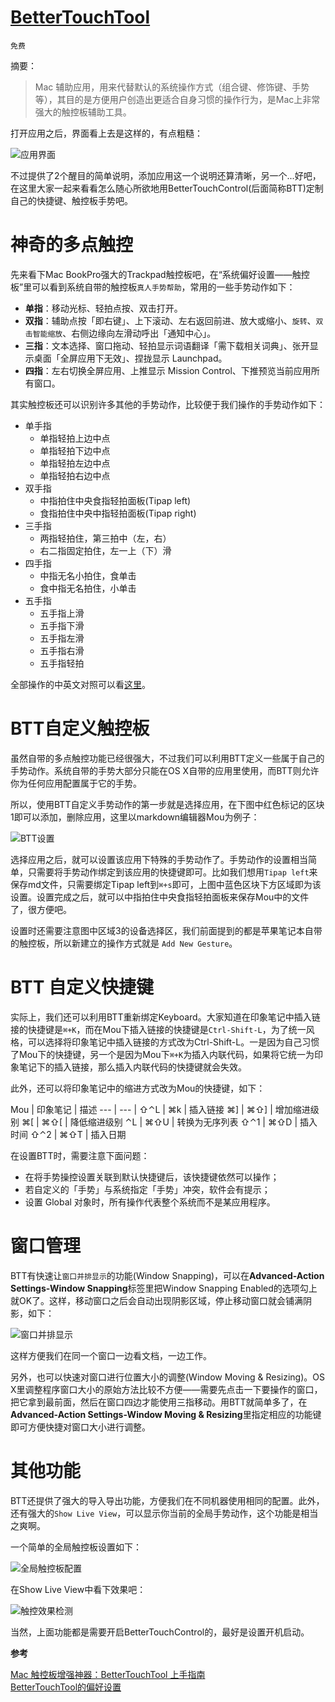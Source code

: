 # [BetterTouchTool](http://www.bettertouchtool.net/)

`免费`

摘要：

> Mac 辅助应用，用来代替默认的系统操作方式（组合键、修饰键、手势等），其目的是方便用户创造出更适合自身习惯的操作行为，是Mac上非常强大的触控板辅助工具。

打开应用之后，界面看上去是这样的，有点粗糙：

![应用界面][1]

不过提供了2个醒目的简单说明，添加应用这一个说明还算清晰，另一个...好吧，在这里大家一起来看看怎么随心所欲地用BetterTouchControl(后面简称BTT)定制自己的快捷键、触控板手势吧。

<!--more-->

# 神奇的多点触控

先来看下Mac BookPro强大的Trackpad触控板吧，在“系统偏好设置——触控板”里可以看到系统自带的触控板`真人手势帮助`，常用的一些手势动作如下：

* **单指**：移动光标、轻拍点按、双击打开。 
* **双指**：辅助点按「即右键」、上下滚动、左右返回前进、放大或缩小、`旋转`、`双击智能缩放`、右侧边缘向左滑动呼出「通知中心」。
* **三指**：文本选择、窗口拖动、轻拍显示词语翻译「需下载相关词典」、张开显示桌面「全屏应用下无效」、捏拢显示 Launchpad。 
* **四指**：左右切换全屏应用、上推显示 Mission Control、下推预览当前应用所有窗口。

其实触控板还可以识别许多其他的手势动作，比较便于我们操作的手势动作如下：

* 单手指
	* 单指轻拍上边中点 
	* 单指轻拍下边中点 
	* 单指轻拍左边中点 
	* 单指轻拍右边中点
* 双手指
	* 中指拍住中央食指轻拍面板(Tipap left) 
	* 食指拍住中央中指轻拍面板(Tipap right)
* 三手指
	* 两指轻拍住，第三拍中（左，右）
	* 右二指固定拍住，左一上（下）滑
* 四手指
	* 中指无名小拍住，食单击
	* 食中指无名拍住，小单击
* 五手指
	* 五手指上滑 
	* 五手指下滑 
	* 五手指左滑 
	* 五手指右滑 
	* 五手指轻拍

全部操作的中英文对照可以看[这里](../resource/magic_trackpad.md)。

# BTT自定义触控板

虽然自带的多点触控功能已经很强大，不过我们可以利用BTT定义一些属于自己的手势动作。系统自带的手势大部分只能在OS X自带的应用里使用，而BTT则允许你为任何应用配置属于它的手势。

所以，使用BTT自定义手势动作的第一步就是选择应用，在下图中红色标记的区块1即可以添加，删除应用，这里以markdown编辑器Mou为例子：

![BTT设置][2]

选择应用之后，就可以设置该应用下特殊的手势动作了。手势动作的设置相当简单，只需要将手势动作绑定到该应用的快捷键即可。比如我们想用`Tipap left`来保存md文件，只需要绑定Tipap left到`⌘+s`即可，上图中蓝色区块下方区域即为该设置。设置完成之后，就可以中指拍住中央食指轻拍面板来保存Mou中的文件了，很方便吧。

设置时还需要注意图中区域3的设备选择区，我们前面提到的都是苹果笔记本自带的触控板，所以新建立的操作方式就是 `Add New Gesture`。

# BTT 自定义快捷键

实际上，我们还可以利用BTT重新绑定Keyboard。大家知道在印象笔记中插入链接的快捷键是`⌘+K`，而在Mou下插入链接的快捷键是`Ctrl-Shift-L`，为了统一风格，可以选择将印象笔记中插入链接的方式改为Ctrl-Shift-L。一是因为自己习惯了Mou下的快捷键，另一个是因为Mou下`⌘+K`为插入内联代码，如果将它统一为印象笔记下的插入链接，那么插入内联代码的快捷键就会失效。

此外，还可以将印象笔记中的缩进方式改为Mou的快捷键，如下：

Mou   	|  印象笔记  | 描述
---    	|  --- 		|
⇧⌃L   	|  ⌘k			| 插入链接
⌘]    	|  ⌘⇧] 		| 增加缩进级别
⌘[    	|  ⌘⇧[ 		| 降低缩进级别
⌃L			|  ⌘⇧U		| 转换为无序列表
⇧⌃1		|  ⌘⇧D		| 插入时间
⇧⌃2		|  ⌘⇧T		| 插入日期

在设置BTT时，需要注意下面问题：

* 在将手势操控设置关联到默认快捷键后，该快捷键依然可以操作；
* 若自定义的「手势」与系统指定「手势」冲突，软件会有提示；
* 设置 Global 对象时，所有操作代表整个系统而不是某应用程序。

# 窗口管理

BTT有快速让`窗口并排显示`的功能(Window Snapping)，可以在**Advanced-Action Settings-Window Snapping**标签里把Window Snapping Enabled的选项勾上就OK了。这样，移动窗口之后会自动出现阴影区域，停止移动窗口就会铺满阴影，如下：

![窗口并排显示][5]

这样方便我们在同一个窗口一边看文档，一边工作。

另外，也可以快速对窗口进行位置大小的调整(Window Moving & Resizing)。OS X里调整程序窗口大小的原始方法比较不方便――需要先点击一下要操作的窗口，把它拿到最前面，然后在窗口四边才能使用三指移动。用BTT就简单多了，在**Advanced-Action Settings-Window Moving & Resizing**里指定相应的功能键即可方便快捷对窗口大小进行调整。

# 其他功能

BTT还提供了强大的导入导出功能，方便我们在不同机器使用相同的配置。此外，还有强大的`Show Live View`，可以显示你当前的全局手势动作，这个功能是相当之爽啊。

一个简单的全局触控板设置如下：

![全局触控板配置][3]

在Show Live View中看下效果吧：

![触控效果检测][4]

当然，上面功能都是需要开启BetterTouchControl的，最好是设置开机启动。

**参考**

[Mac 触控板增强神器：BetterTouchTool 上手指南](http://sspai.com/27094)  
[BetterTouchTool的偏好设置](http://www.zhu.cm/mac-bettertouchtool-tutorial-preferences.html)  

[1]: http://xuelangzf-github.qiniudn.com/apps_betterTouchControl_view.png
[2]: http://xuelangzf-github.qiniudn.com/apps_betterTouchControl_etc.png
[3]: http://xuelangzf-github.qiniudn.com/apps_betterTouchControl_global.png
[4]: http://xuelangzf-github.qiniudn.com/apps_betterTouchControl_show.gif
[5]: http://xuelangzf-github.qiniudn.com/apps_betterTouchControl_snap.png